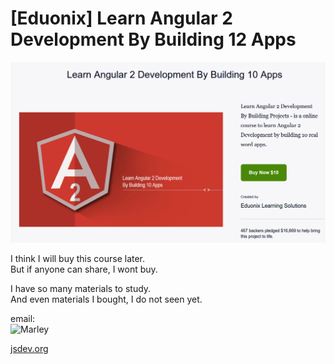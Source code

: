 # [Eduonix] Learn Angular 2 Development By Building 12 Apps



![Learn Angular 2 Development By Building 12 Apps](/img/angular-js.png?raw=true)


I think I will buy this course later.  
But if anyone can share, I wont buy.  

I have so many materials to study.  
And even materials I bought, I do not seen yet.  


email:  
![Marley](http://img.fotografii.org/a3333333mail.gif "Marley")


<a href="https://jsdev.org">jsdev.org</a>
